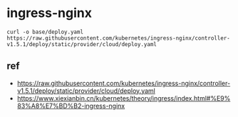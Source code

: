 # ingress-nginx

```
curl -o base/deploy.yaml https://raw.githubusercontent.com/kubernetes/ingress-nginx/controller-v1.5.1/deploy/static/provider/cloud/deploy.yaml
```

## ref

- https://raw.githubusercontent.com/kubernetes/ingress-nginx/controller-v1.5.1/deploy/static/provider/cloud/deploy.yaml
- https://www.xiexianbin.cn/kubernetes/theory/ingress/index.html#%E9%83%A8%E7%BD%B2-ingress-nginx

